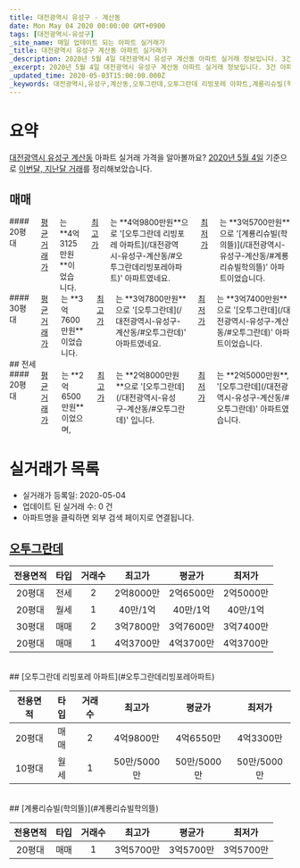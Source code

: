 ```yaml
---
title: 대전광역시 유성구 - 계산동
date: Mon May 04 2020 00:00:00 GMT+0900
tags: [대전광역시-유성구]
_site_name: 매일 업데이트 되는 아파트 실거래가
_title: 대전광역시 유성구 계산동 아파트 실거래가
_description: 2020년 5월 4일 대전광역시 유성구 계산동 아파트 실거래 정보입니다. 3건 아파트 정보가 있습니다.
_excerpt: 2020년 5월 4일 대전광역시 유성구 계산동 아파트 실거래 정보입니다. 3건 아파트 정보가 있습니다.
_updated_time: 2020-05-03T15:00:00.000Z
_keywords: 대전광역시,유성구,계산동,오투그란데,오투그란데 리빙포레 아파트,계룡리슈빌(학의뜰)
---
```





# 요약
<ins>대전광역시 유성구 계산동</ins> 아파트 실거래 가격을 알아볼까요? <ins>2020년 5월 4일</ins> 기준으로 <ins>이번달, 지난달 거래</ins>를 정리해보았습니다.

## 매매
<div class="container">
<div class="six columns" markdown="1">
#### 20평대
<ins>평균 거래가</ins>는 **4억3125만원**이었습니다. <ins>최고가</ins>는 **4억9800만원**으로 '[오투그란데 리빙포레 아파트](/대전광역시-유성구-계산동/#오투그란데리빙포레아파트)' 아파트였네요. <ins>최저가</ins>는 **3억5700만원**으로 '[계룡리슈빌(학의뜰)](/대전광역시-유성구-계산동/#계룡리슈빌학의뜰)' 아파트이었습니다.
</div>
<div class="six columns" markdown="1">
#### 30평대
<ins>평균 거래가</ins>는 **3억7600만원**이었습니다. <ins>최고가</ins>는 **3억7800만원**으로 '[오투그란데](/대전광역시-유성구-계산동/#오투그란데)' 아파트였네요. <ins>최저가</ins>는 **3억7400만원**으로 '[오투그란데](/대전광역시-유성구-계산동/#오투그란데)' 아파트이었습니다.
</div>
</div>
## 전세
<div class="container">
<div class="twelve columns" markdown="1">
#### 20평대
<ins>평균 거래가</ins>는 **2억6500만원**이었으며, <ins>최고가</ins>는 **2억8000만원**으로 '[오투그란데](/대전광역시-유성구-계산동/#오투그란데)' 입니다. <ins>최저가</ins>는 **2억5000만원**, '[오투그란데](/대전광역시-유성구-계산동/#오투그란데)' 아파트였습니다.
</div>
</div>



# 실거래가 목록
- 실거래가 등록일: 2020-05-04
- 업데이트 된 실거래 수: 0 건
- 아파트명을 클릭하면 외부 검색 페이지로 연결됩니다.

## [오투그란데](#오투그란데)

|전용면적|타입|거래수|최고가|평균가|최저가|
|:---:|:---:|:---:|:---:|:---:|:---:|
|20평대|<span class="deal-type-2">전세</span>|2|2억8000만|2억6500만|2억5000만|
|20평대|<span class="deal-type-3">월세</span>|1|40만/1억|40만/1억|40만/1억|
|30평대|<span class="deal-type-1">매매</span>|2|3억7800만|3억7600만|3억7400만|
|20평대|<span class="deal-type-1">매매</span>|1|4억3700만|4억3700만|4억3700만|

<br/>
## [오투그란데 리빙포레 아파트](#오투그란데리빙포레아파트)

|전용면적|타입|거래수|최고가|평균가|최저가|
|:---:|:---:|:---:|:---:|:---:|:---:|
|20평대|<span class="deal-type-1">매매</span>|2|4억9800만|4억6550만|4억3300만|
|10평대|<span class="deal-type-3">월세</span>|1|50만/5000만|50만/5000만|50만/5000만|

<br/>
## [계룡리슈빌(학의뜰)](#계룡리슈빌학의뜰)

|전용면적|타입|거래수|최고가|평균가|최저가|
|:---:|:---:|:---:|:---:|:---:|:---:|
|20평대|<span class="deal-type-1">매매</span>|1|3억5700만|3억5700만|3억5700만|

<br/>



